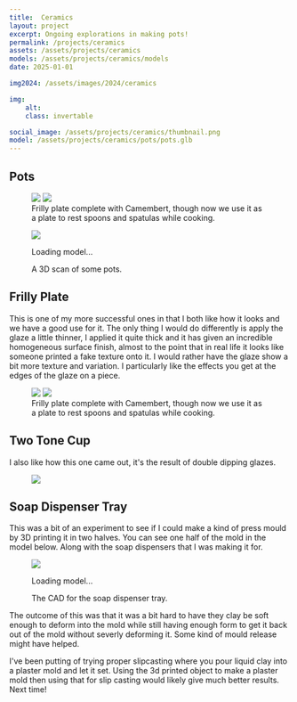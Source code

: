 ```yaml
---
title:  Ceramics
layout: project
excerpt: Ongoing explorations in making pots!
permalink: /projects/ceramics
assets: /assets/projects/ceramics
models: /assets/projects/ceramics/models
date: 2025-01-01

img2024: /assets/images/2024/ceramics

img:
    alt: 
    class: invertable

social_image: /assets/projects/ceramics/thumbnail.png
model: /assets/projects/ceramics/pots/pots.glb
---
```


## Pots

<figure class="two-wide">
<img src="{{page.img2024}}/bowls.jpeg">
<img src="{{page.img2024}}/finished_pots.jpeg">
<figcaption>Frilly plate complete with Camembert, though now we use it as a plate to rest spoons and spatulas while cooking.</figcaption>
</figure>

<figure>
<outline-model-viewer model = "{{page.models}}/pots/pots.glb" camera='{"type":"perspective","fov":30,"near":10,"far":10000,"position":[364.9,307.2,459.7],"rotation":[-0.5891,0.5833,0.3527],"zoom":250,"target":[0,0,0]}' materials=keep mode=2 ambient-light=4 directional-light=4>
    <img class="outline-model-poster no-wc" src = "{{page.models}}/pots/pots.png">
    <p class="has-wc">Loading model...</p>
</outline-model-viewer>
<figcaption>A 3D scan of some pots.</figcaption>
</figure>

## Frilly Plate

This is one of my more successful ones in that I both like how it looks and we have a good use for it. The only thing I would do differently is apply the glaze a little thinner, I applied it quite thick and it has given an incredible homogeneous surface finish, almost to the point that in real life it looks like someone printed a fake texture onto it. I would rather have the glaze show a bit more texture and variation. I particularly like the effects you get at the edges of the glaze on a piece. 

<figure class="two-wide">
<img src="{{page.img2024}}/frilly_plate_unglazed.jpeg">
<img src="{{page.img2024}}/frilly_plate_finished.jpeg">
<figcaption>Frilly plate complete with Camembert, though now we use it as a plate to rest spoons and spatulas while cooking.</figcaption>
</figure>

## Two Tone Cup

I also like how this one came out, it's the result of double dipping glazes.

<figure class="two-wide">
<img src="{{page.img2024}}/two_tone_cup.jpeg">
</figure>

## Soap Dispenser Tray

This was a bit of an experiment to see if I could make a kind of press mould by 3D printing it in two halves. You can see one half of the mold in the model below. Along with the soap dispensers that I was making it for. 

<figure>
<outline-model-viewer model = "{{page.models}}/soap_dispenser_tray/tray.glb" materials=keep mode=0 ambient-light="5" directional-light="7" camera = '{"type":"perspective","fov":30,"near":10,"far":10000,"position":[364.9,307.2,459.7],"rotation":[-0.5891,0.5833,0.3527],"zoom":250,"target":[0,0,0]}'>
    <img class="outline-model-poster no-wc" src = "{{page.models}}/soap_dispenser_tray/tray.png">
    <p class="has-wc">Loading model...</p>
</outline-model-viewer>
<figcaption>The CAD for the soap dispenser tray.</figcaption>
</figure>

The outcome of this was that it was a bit hard to have they clay be soft enough to deform into the mold while still having enough form to get it back out of the mold without severly deforming it. 
Some kind of mould release might have helped. 

I've been putting of trying proper slipcasting where you pour liquid clay into a plaster mold and let it set. Using the 3d printed object to make a plaster mold then using that for slip casting would likely give much better results. Next time!